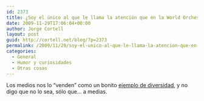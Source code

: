 ```yaml
---
id: 2373
title: ¿Soy el único al que le llama la atención que en la World Orchestra no haya negros?
date: 2009-11-29T17:06:04+00:00
author: Jorge Cortell
layout: post
guid: http://cortell.net/blog/?p=2373
permalink: /2009/11/29/soy-el-unico-al-que-le-llama-la-atencion-que-en-la-world-orchestra-no-haya-negros/
categories:
  - General
  - Humor y curiosidades
  - Otras cosas
---
```

Los medios nos lo &#8220;venden&#8221; como un bonito <a title="http://www.jmwo.org/" href="http://www.jmwo.org/" target="_blank">ejemplo de diversidad</a>, y no digo que no lo sea, sólo que… a medias.